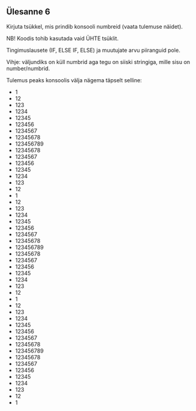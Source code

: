 ## Ülesanne 6

Kirjuta tsükkel, mis prindib konsooli numbreid (vaata tulemuse näidet).

NB! Koodis tohib kasutada vaid ÜHTE tsüklit.

Tingimuslausete (IF, ELSE IF, ELSE) ja muutujate arvu piiranguid pole.

Vihje: väljundiks on küll numbrid aga tegu on siiski stringiga, mille sisu on number/numbrid.

Tulemus peaks konsoolis välja nägema täpselt selline:

* 1
* 12
* 123
* 1234
* 12345
* 123456
* 1234567
* 12345678
* 123456789
* 12345678
* 1234567
* 123456
* 12345
* 1234
* 123
* 12
* 1
* 12
* 123
* 1234
* 12345
* 123456
* 1234567
* 12345678
* 123456789
* 12345678
* 1234567
* 123456
* 12345
* 1234
* 123
* 12
* 1
* 12
* 123
* 1234
* 12345
* 123456
* 1234567
* 12345678
* 123456789
* 12345678
* 1234567
* 123456
* 12345
* 1234
* 123
* 12
* 1

